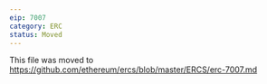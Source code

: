 ```yaml
---
eip: 7007
category: ERC
status: Moved
---
```


This file was moved to https://github.com/ethereum/ercs/blob/master/ERCS/erc-7007.md
